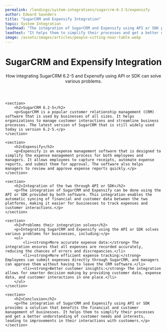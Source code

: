 ```yaml
---
permalink: /landings/system-integrations/sugarcrm-6-2-5/expensify
author: Edward Saunders
title: "SugarCRM and Expensify Integration"
topic: System Integration
leadhead: "The integration of SugarCRM and Expensify using API or SDK provides a solution that benefits the financial and customer management of businesses"
leadtext: "It helps them to simplify their processes and get a better understanding of customer needs and interests, leading to improvements in their interactions with customers."
image: /assets/images/articles/people-sitting-near-table.webp
---
```

<div class="arttext">
	<header>
		<h1>SugarCRM and Expensify Integration</h1>
		<p>How integrating SugarCRM 6.2-5 and Expensify using API or SDK can solve various problems.</p>
	</header>

	<section>
		<h2>SugarCRM 6.2-5</h2>
		<p>SugarCRM is a popular customer relationship management (CRM) software that is used by businesses of all sizes. It helps organizations to manage customer interactions and streamline business processes. The latest version of SugarCRM that is still widely used today is version 6.2-5.</p>
	</section>

	<section>
		<h2>Expensify</h2>
		<p>Expensify is an expense management software that is designed to simplify the expense management process for both employees and managers. It allows employees to capture receipts, automate expense reports, and submit them for approval. The software also helps managers to review and approve expense reports quickly.</p>
	</section>

	<section>
		<h2>Integration of the two through API or SDK</h2>
		<p>The integration of SugarCRM and Expensify can be done using the API or SDK provided by both software. This integration enables the automatic syncing of financial and customer data between the two platforms, making it easier for businesses to track expenses and customer interactions.</p>
	</section>

	<section>
		<h2>Problems their integration solves</h2>
		<p>Integrating SugarCRM and Expensify using the API or SDK solves various problems for businesses, including:</p>
		<ul>
			<li><strong>More accurate expense data:</strong> The integration ensures that all expenses are recorded accurately, reducing the chances of errors and discrepancies.</li>
			<li><strong>More efficient expense tracking:</strong> Employees can submit expenses directly through SugarCRM, and managers can approve them without having to leave the CRM software.</li>
			<li><strong>Better customer insights:</strong> The integration allows for smarter decision making by providing customer data, expense data, and customer interactions in one place.</li>
		</ul>
	</section>

	<section>
		<h2>Conclusion</h2>
		<p>The integration of SugarCRM and Expensify using API or SDK provides a solution that benefits the financial and customer management of businesses. It helps them to simplify their processes and get a better understanding of customer needs and interests, leading to improvements in their interactions with customers.</p>
	</section>

</div>